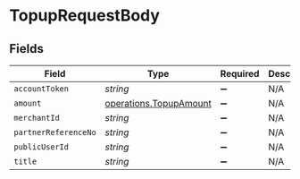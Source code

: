 # TopupRequestBody


## Fields

| Field                                                                   | Type                                                                    | Required                                                                | Description                                                             | Example                                                                 |
| ----------------------------------------------------------------------- | ----------------------------------------------------------------------- | ----------------------------------------------------------------------- | ----------------------------------------------------------------------- | ----------------------------------------------------------------------- |
| `accountToken`                                                          | *string*                                                                | :heavy_minus_sign:                                                      | N/A                                                                     | f8412cd5bcec47d4868fb773d8178118                                        |
| `amount`                                                                | [operations.TopupAmount](../../../sdk/models/operations/topupamount.md) | :heavy_minus_sign:                                                      | N/A                                                                     |                                                                         |
| `merchantId`                                                            | *string*                                                                | :heavy_minus_sign:                                                      | N/A                                                                     | AYOPOP                                                                  |
| `partnerReferenceNo`                                                    | *string*                                                                | :heavy_minus_sign:                                                      | N/A                                                                     | 20230630A00000000000000000000206                                        |
| `publicUserId`                                                          | *string*                                                                | :heavy_minus_sign:                                                      | N/A                                                                     | AYOPOP-285FWN8WD                                                        |
| `title`                                                                 | *string*                                                                | :heavy_minus_sign:                                                      | N/A                                                                     | Test_Chaitu_TOPUP_03                                                    |